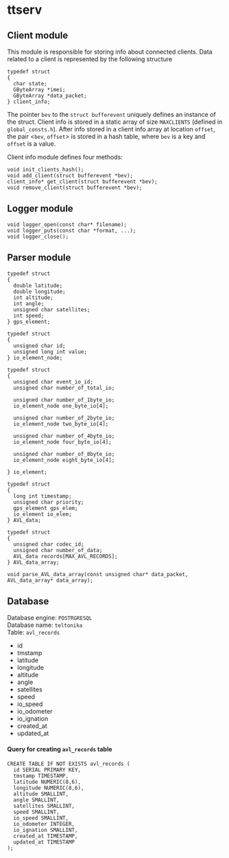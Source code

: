 # ttserv
## Client module
This module is responsible for storing info about connected clients. Data related to a client is represented by the following structure
```
typedef struct
{
  char state;
  GByteArray *imei;
  GByteArray *data_packet;
} client_info;
```
The pointer `bev` to the `struct bufferevent` uniquely defines an instance of the struct. Client info is stored in a static array of size `MAXCLIENTS` (defined in `global_consts.h`). After info stored in a client info array at location `offset`, the pair <`bev`, `offset`> is stored in a hash table, where `bev` is a key and `offset` is a value.

Client info module defines four methods:
```
void init_clients_hash();
void add_client(struct bufferevent *bev);
client_info* get_client(struct bufferevent *bev);
void remove_client(struct bufferevent *bev);   
```

## Logger module
```
void logger_open(const char* filename);
void logger_puts(const char *format, ...);
void logger_close();
```
## Parser module
```
typedef struct
{
  double latitude;
  double longitude;
  int altitude;
  int angle;
  unsigned char satellites;
  int speed;
} gps_element;

typedef struct
{
  unsigned char id;
  unsigned long int value;
} io_element_node;

typedef struct
{
  unsigned char event_io_id;
  unsigned char number_of_total_io;

  unsigned char number_of_1byte_io;
  io_element_node one_byte_io[4];

  unsigned char number_of_2byte_io;
  io_element_node two_byte_io[4];

  unsigned char number_of_4byte_io;
  io_element_node four_byte_io[4];

  unsigned char number_of_8byte_io;
  io_element_node eight_byte_io[4];

} io_element;

typedef struct
{
  long int timestamp;
  unsigned char priority;
  gps_element gps_elem;
  io_element io_elem;
} AVL_data;

typedef struct
{
  unsigned char codec_id;
  unsigned char number_of_data;
  AVL_data records[MAX_AVL_RECORDS];
} AVL_data_array;
```
`void parse_AVL_data_array(const unsigned char* data_packet, AVL_data_array* data_array);`

## Database
Database engine: `POSTRGRESQL` </br>
Database name: `teltonika`</br>
Table: `avl_records` <br>
- id
- tmstamp
- latitude
- longitude
- altitude
- angle
- satellites
- speed
- io_speed
- io_odometer
- io_ignation
- created_at
- updated_at

#### Query for creating `avl_records` table
```
CREATE TABLE IF NOT EXISTS avl_records (
  id SERIAL PRIMARY KEY,
  tmstamp TIMESTAMP,
  latitude NUMERIC(8,6),
  longitude NUMERIC(8,6),
  altitude SMALLINT,
  angle SMALLINT,
  satellites SMALLINT,
  speed SMALLINT,
  io_speed SMALLINT,
  io_odometer INTEGER,
  io_ignation SMALLINT,
  created_at TIMESTAMP,
  updated_at TIMESTAMP
);
```
